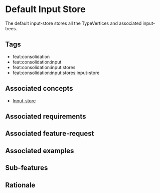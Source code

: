 # Default Input Store

The default input-store stores all the TypeVertices and associated input-trees.

## Tags

- feat:consolidation
- feat:consolidation:input
- feat:consolidation:input:stores
- feat:consolidation:input:stores:input-store

## Associated concepts

- [Input-store](../../../../../../concepts/consolidation/store.md)

## Associated requirements

## Associated feature-request

## Associated examples

## Sub-features

## Rationale